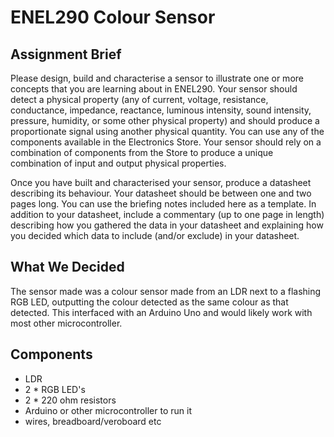 # ENEL290 Colour Sensor

## Assignment Brief
Please design, build and characterise a sensor to illustrate one or more concepts that you
are learning about in ENEL290. Your sensor should detect a physical property (any of
current, voltage, resistance, conductance, impedance, reactance, luminous intensity,
sound intensity, pressure, humidity, or some other physical property) and should produce
a proportionate signal using another physical quantity. You can use any of the
components available in the Electronics Store. Your sensor should rely on a combination
of components from the Store to produce a unique combination of input and output
physical properties.

Once you have built and characterised your sensor, produce a datasheet describing its
behaviour. Your datasheet should be between one and two pages long. You can use the
briefing notes included here as a template.
In addition to your datasheet, include a commentary (up to one page in length)
describing how you gathered the data in your datasheet and explaining how you decided
which data to include (and/or exclude) in your datasheet.

## What We Decided
The sensor made was a colour sensor made from an LDR next to a flashing RGB LED, outputting the colour detected as the same colour as that detected. This interfaced with an Arduino Uno and would likely work with most other microcontroller.

## Components
 - LDR
 - 2 * RGB LED's
 - 2 * 220 ohm resistors
 - Arduino or other microcontroller to run it
 - wires, breadboard/veroboard etc
